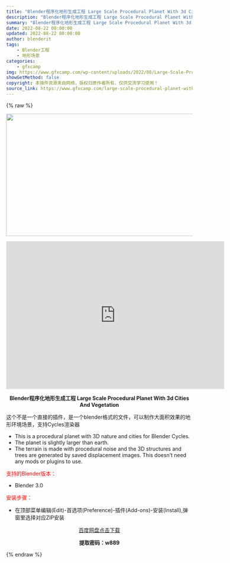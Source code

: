 ```yaml
---
title: "Blender程序化地形生成工程 Large Scale Procedural Planet With 3d Cities And Vegetation"
description: "Blender程序化地形生成工程 Large Scale Procedural Planet With 3d Cities And Vegetation 这个不是一个直接的插件，是一个blender格..."
summary: "Blender程序化地形生成工程 Large Scale Procedural Planet With 3d Cities And Vegetation 这个不是一个直接的插件，是一个blender格..."
date: 2022-08-22 00:00:00
updated: 2022-08-22 00:00:00
author: blenderit
tags: 
    - Blender工程
    - 地形场景
categories:
    - gfxcamp
img: https://www.gfxcamp.com/wp-content/uploads/2022/08/Large-Scale-Procedural-Planet-With-3d-Cities-And-Vegetation.jpg
showGetMethod: false
copyright: 本插件资源来自网络，版权归原作者所有，仅供交流学习使用！
source_link: https://www.gfxcamp.com/large-scale-procedural-planet-with-3d-cities-and-vegetation/
---
```


{% raw %}
<div><p><img decoding="async" class="aligncenter size-full wp-image-106270" src="https://www.gfxcamp.com/wp-content/uploads/2022/08/Large-Scale-Procedural-Planet-With-3d-Cities-And-Vegetation.jpg" data-src="https://www.gfxcamp.com/wp-content/uploads/2022/08/Large-Scale-Procedural-Planet-With-3d-Cities-And-Vegetation.jpg" alt="" width="590" height="331" data-srcset="https://www.gfxcamp.com/wp-content/uploads/2022/08/Large-Scale-Procedural-Planet-With-3d-Cities-And-Vegetation.jpg 590w, https://www.gfxcamp.com/wp-content/uploads/2022/08/Large-Scale-Procedural-Planet-With-3d-Cities-And-Vegetation-150x84.jpg 150w" data-sizes="(max-width: 590px) 100vw, 590px"></p><p style="text-align: center;"><iframe loading="lazy" src="https://player.youku.com/embed/XNTg5NTYxNDg3Mg==" width="590" height="400" frameborder="0" allowfullscreen="allowfullscreen" data-mce-fragment="1"></iframe></p><p style="text-align: center;"><strong>Blender程序化地形生成工程 Large Scale Procedural Planet With 3d Cities And Vegetation</strong></p><p>这个不是一个直接的插件，是一个blender格式的文件，可以制作大面积效果的地形环境场景，支持Cycles渲染器</p><ul>
<li style="font-weight: 400;">This is a procedural planet with 3D nature and cities for Blender Cycles.</li>
<li style="font-weight: 400;">The planet is slightly larger than earth.</li>
<li style="font-weight: 400;">The terrain is made with procedural noise and the 3D structures and trees are generated by saved displacement images. This doesn’t need any mods or plugins to use.</li>
</ul><p style="text-align: left;"><span style="color: #ff0000;">支持的Blender版本：</span></p><ul>
<li style="text-align: left;">Blender 3.0</li>
</ul><p style="text-align: left;"><span style="color: #ff0000;">安装步骤：</span></p><ul>
<li>在顶部菜单编辑(Edit)-首选项(Preference)-插件(Add-ons)-安装(Install),弹窗里选择对应ZIP安装</li>
</ul><p style="text-align: center;"><a class="maxbutton-3 maxbutton maxbutton-baidu" target="_blank" rel="noopener" href="https://pan.baidu.com/s/1UMME8vpJDawt50pGVpy8qA?pwd=w889"><span class="mb-text">百度网盘点击下载</span></a></p><p style="text-align: center;"><strong>提取密码：w889</strong></p></div>
<div style="display: none">gfxcamp</div>
{% endraw %}